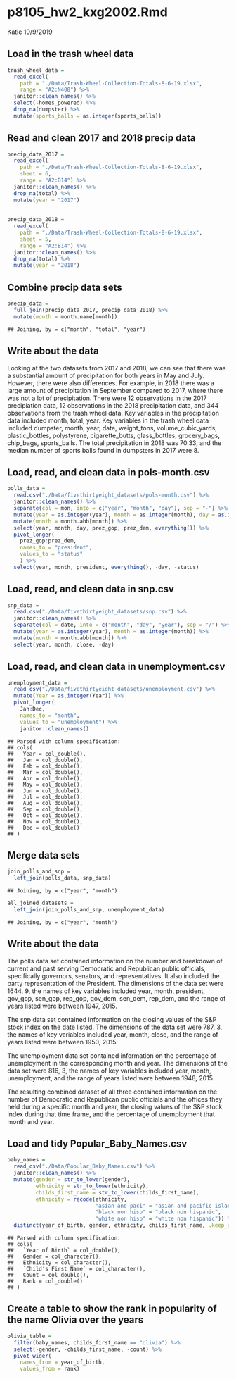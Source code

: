 p8105\_hw2\_kxg2002.Rmd
================
Katie
10/9/2019

## Load in the trash wheel data

``` r
trash_wheel_data = 
  read_excel(
    path = "./Data/Trash-Wheel-Collection-Totals-8-6-19.xlsx", 
    range = "A2:N408") %>% 
  janitor::clean_names() %>% 
  select(-homes_powered) %>% 
  drop_na(dumpster) %>% 
  mutate(sports_balls = as.integer(sports_balls))
```

## Read and clean 2017 and 2018 precip data

``` r
precip_data_2017 = 
  read_excel(
    path = "./Data/Trash-Wheel-Collection-Totals-8-6-19.xlsx",  
    sheet = 6, 
    range = "A2:B14") %>% 
  janitor::clean_names() %>% 
  drop_na(total) %>% 
  mutate(year = "2017") 
  
  
precip_data_2018 = 
  read_excel(
    path = "./Data/Trash-Wheel-Collection-Totals-8-6-19.xlsx", 
    sheet = 5, 
    range = "A2:B14") %>% 
  janitor::clean_names() %>% 
  drop_na(total) %>%  
  mutate(year = "2018") 
```

## Combine precip data sets

``` r
precip_data = 
  full_join(precip_data_2017, precip_data_2018) %>% 
  mutate(month = month.name[month])
```

    ## Joining, by = c("month", "total", "year")

## Write about the data

Looking at the two datasets from 2017 and 2018, we can see that there
was a substantial amount of precipitation for both years in May and
July. However, there were also differences. For example, in 2018 there
was a large amount of precipitation in September compared to 2017, where
there was not a lot of precipitation. There were 12 observations in the
2017 precipiation data, 12 observations in the 2018 precipitation data,
and 344 observations from the trash wheel data. Key variables in the
precipitation data included month, total, year. Key variables in the
trash wheel data included dumpster, month, year, date, weight\_tons,
volume\_cubic\_yards, plastic\_bottles, polystyrene, cigarette\_butts,
glass\_bottles, grocery\_bags, chip\_bags, sports\_balls. The total
precipitation in 2018 was 70.33, and the median number of sports balls
found in dumpsters in 2017 were 8.

## Load, read, and clean data in pols-month.csv

``` r
polls_data = 
  read.csv("./Data/fivethirtyeight_datasets/pols-month.csv") %>% 
  janitor::clean_names() %>% 
  separate(col = mon, into = c("year", "month", "day"), sep = "-") %>% 
  mutate(year = as.integer(year), month = as.integer(month), day = as.integer(day)) %>%  
  mutate(month = month.abb[month]) %>% 
  select(year, month, day, prez_gop, prez_dem, everything()) %>% 
  pivot_longer(
    prez_gop:prez_dem,
    names_to = "president", 
    values_to = "status"
    ) %>% 
  select(year, month, president, everything(), -day, -status) 
```

## Load, read, and clean data in snp.csv

``` r
snp_data = 
  read.csv("./Data/fivethirtyeight_datasets/snp.csv") %>% 
  janitor::clean_names() %>% 
  separate(col = date, into = c("month", "day", "year"), sep = "/") %>% 
  mutate(year = as.integer(year), month = as.integer(month)) %>%  
  mutate(month = month.abb[month]) %>% 
  select(year, month, close, -day)
```

## Load, read, and clean data in unemployment.csv

``` r
unemployment_data = 
  read_csv("./Data/fivethirtyeight_datasets/unemployment.csv") %>% 
  mutate(Year = as.integer(Year)) %>%  
  pivot_longer(
    Jan:Dec,
    names_to = "month", 
    values_to = "unemployment") %>%  
    janitor::clean_names()
```

    ## Parsed with column specification:
    ## cols(
    ##   Year = col_double(),
    ##   Jan = col_double(),
    ##   Feb = col_double(),
    ##   Mar = col_double(),
    ##   Apr = col_double(),
    ##   May = col_double(),
    ##   Jun = col_double(),
    ##   Jul = col_double(),
    ##   Aug = col_double(),
    ##   Sep = col_double(),
    ##   Oct = col_double(),
    ##   Nov = col_double(),
    ##   Dec = col_double()
    ## )

## Merge data sets

``` r
join_polls_and_snp = 
  left_join(polls_data, snp_data)
```

    ## Joining, by = c("year", "month")

``` r
all_joined_datasets = 
  left_join(join_polls_and_snp, unemployment_data) 
```

    ## Joining, by = c("year", "month")

## Write about the data

The polls data set contained information on the number and breakdown of
current and past serving Democratic and Republican public officials,
specifically governors, senators, and representatives. It also included
the party representation of the President. The dimensions of the data
set were 1644, 9, the names of key variables included year, month,
president, gov\_gop, sen\_gop, rep\_gop, gov\_dem, sen\_dem, rep\_dem,
and the range of years listed were between 1947, 2015.

The snp data set contained information on the closing values of the S\&P
stock index on the date listed. The dimensions of the data set were 787,
3, the names of key variables included year, month, close, and the range
of years listed were between 1950, 2015.

The unemployment data set contained information on the percentage of
unemployment in the corresponding month and year. The dimensions of the
data set were 816, 3, the names of key variables included year, month,
unemployment, and the range of years listed were between 1948, 2015.

The resulting combined dataset of all three contained information on the
number of Democratic and Republican public officials and the offices
they held during a specific month and year, the closing values of the
S\&P stock index during that time frame, and the percentage of
unemployment that month and year.

## Load and tidy Popular\_Baby\_Names.csv

``` r
baby_names = 
  read_csv("./Data/Popular_Baby_Names.csv") %>% 
  janitor::clean_names() %>% 
  mutate(gender = str_to_lower(gender), 
         ethnicity = str_to_lower(ethnicity), 
         childs_first_name = str_to_lower(childs_first_name), 
         ethnicity = recode(ethnicity, 
                            "asian and paci" = "asian and pacific islander", 
                            "black non hisp" = "black non hispanic", 
                            "white non hisp" = "white non hispanic")) %>% 
  distinct(year_of_birth, gender, ethnicity, childs_first_name, .keep_all= TRUE)
```

    ## Parsed with column specification:
    ## cols(
    ##   `Year of Birth` = col_double(),
    ##   Gender = col_character(),
    ##   Ethnicity = col_character(),
    ##   `Child's First Name` = col_character(),
    ##   Count = col_double(),
    ##   Rank = col_double()
    ## )

## Create a table to show the rank in popularity of the name Olivia over the years

``` r
olivia_table = 
  filter(baby_names, childs_first_name == "olivia") %>% 
  select(-gender, -childs_first_name, -count) %>% 
  pivot_wider(
    names_from = year_of_birth, 
    values_from = rank) 
```
